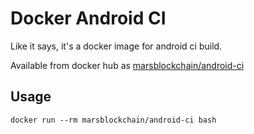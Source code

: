 # Docker Android CI

Like it says, it's a docker image for android ci build.

Available from docker hub as [marsblockchain/android-ci](https://hub.docker.com/r/marsblockchain/android-ci/)

## Usage

    docker run --rm marsblockchain/android-ci bash
